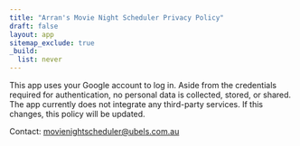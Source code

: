 ```yaml
---
title: "Arran's Movie Night Scheduler Privacy Policy"
draft: false
layout: app
sitemap_exclude: true
_build:
  list: never
---
```


This app uses your Google account to log in. Aside from the credentials required for authentication, no personal data is collected, stored, or shared. The app currently does not integrate any third-party services. If this changes, this policy will be updated.

Contact: movienightscheduler@ubels.com.au
